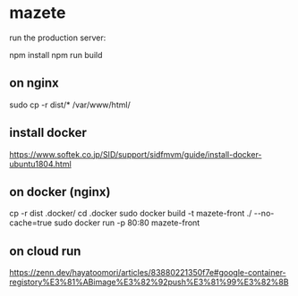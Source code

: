# mazete

run the production server:

npm install
npm run build

## on nginx
sudo cp -r dist/* /var/www/html/

## install docker
https://www.softek.co.jp/SID/support/sidfmvm/guide/install-docker-ubuntu1804.html

## on docker (nginx)
cp -r dist .docker/
cd .docker
sudo docker build -t mazete-front ./ --no-cache=true
sudo docker run -p 80:80 mazete-front

## on cloud run
https://zenn.dev/hayatoomori/articles/83880221350f7e#google-container-registory%E3%81%ABimage%E3%82%92push%E3%81%99%E3%82%8B